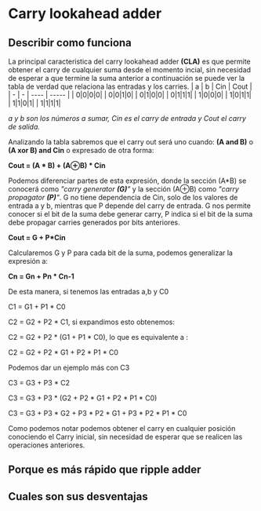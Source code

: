 # Carry lookahead adder

## Describir como funciona
La principal caracteristica del carry lookahead adder **(CLA)** es que permite obtener el carry de cualquier suma desde el momento incial, sin necesidad de esperar a que termine la suma anterior
a continuación se puede ver la tabla de verdad que relaciona las entradas y los carries.
| a | b | Cin | Cout |
| - | - | ---- | ----- |
| 0|0|0|0|
| 0|0|1|0|
| 0|1|0|0|
| 0|1|1|1|
| 1|0|0|0|
| 1|0|1|1|
| 1|1|0|1|
| 1|1|1|1|

*a y b son los números a sumar, Cin es el carry de entrada y Cout el carry de salida.*

Analizando la tabla sabremos que el carry out será uno cuando: **(A and B)** o **(A xor B) and Cin** 
o expresado de otra forma:

**Cout = (A * B) + (A⊕B) * Cin**

Podemos diferenciar partes de esta expresión, donde la sección (A*B) se conocerá como *"carry generator **(G)**"* y la sección
(A⊕B) como *"carry propagator **(P)**"*. G no tiene dependencia de Cin, solo de los valores de entrada a y b, mientras que P depende del carry de entrada. G nos permite conocer si el bit de la suma debe generar carry,
P indica si el bit de la suma debe propagar carries generados por bits anteriores.

**Cout = G + P*Cin**

Calcularemos G y P para cada bit de la suma, podemos generalizar la expresión a:

**Cn = Gn + Pn * Cn-1**

De esta manera, si tenemos las entradas a,b y C0

C1 = G1 + P1 * C0

C2 = G2 + P2 * C1, si expandimos esto obtenemos:

C2 = G2 + P2 * (G1 + P1 * C0), lo que es equivalente a : 

C2 = G2 + P2 * G1 + P2 * P1 * C0

Podemos dar un ejemplo más con C3

C3 = G3 + P3 * C2

C3 = G3 + P3 * (G2 + P2 * G1 + P2 * P1 * C0)

C3 = G3 + P3 * G2 + P3 * P2 * G1 + P3 * P2 * P1 * C0

Como podemos notar podemos obtener el carry en cualquier posición conociendo el Carry inicial, sin necesidad de esperar que se realicen las operaciones anteriores.






## Porque es más rápido que ripple adder

## Cuales son sus desventajas